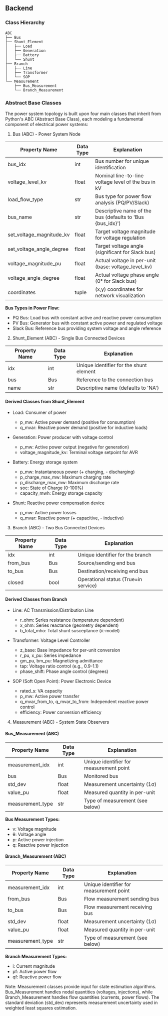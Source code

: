 ## Backend
### Class Hierarchy

```
ABC
├── Bus
├── Shunt_Element
│   ├── Load
│   ├── Generation
│   ├── Battery
│   └── Shunt
├── Branch
│   ├── Line
│   ├── Transformer
│   └── SOP
└── Measurement
    ├── Bus_Measurement
    └── Branch_Measurement
```

### Abstract Base Classes

The power system topology is built upon four main classes that inherit from Python's ABC (Abstract Base Class), each modeling a fundamental component of electrical power systems:

1. Bus (ABC) - Power System Node

| Property Name              | Data Type | Explanation                                                |
|---------------------------|-----------|-----------------------------------------------------------|
| bus_idx                   | int       | Bus number for unique identification                       |
| voltage_level_kv          | float     | Nominal line-to-line voltage level of the bus in kV       |
| load_flow_type            | str       | Bus type for power flow analysis (PQ/PV/Slack)            |
| bus_name                  | str       | Descriptive name of the bus (defaults to 'Bus {bus_idx}') |
| set_voltage_magnitude_kv  | float     | Target voltage magnitude for voltage regulation           |
| set_voltage_angle_degree  | float     | Target voltage angle (significant for Slack bus)          |
| voltage_magnitude_pu      | float     | Actual voltage in per-unit (base: voltage_level_kv)      |
| voltage_angle_degree      | float     | Actual voltage phase angle (0° for Slack bus)            |
| coordinates               | tuple     | (x,y) coordinates for network visualization               |

**Bus Types in Power Flow:**
- PQ Bus: Load bus with constant active and reactive power consumption
- PV Bus: Generator bus with constant active power and regulated voltage
- Slack Bus: Reference bus providing system voltage and angle reference

2. Shunt_Element (ABC) - Single Bus Connected Devices

| Property Name | Data Type | Explanation                                           |
|--------------|-----------|-------------------------------------------------------|
| idx          | int       | Unique identifier for the shunt element               |
| bus          | Bus       | Reference to the connection bus                       |
| name         | str       | Descriptive name (defaults to 'NA')                   |

#### Derived Classes from Shunt_Element
- Load: Consumer of power
  - p_mw: Active power demand (positive for consumption)
  - q_mvar: Reactive power demand (positive for inductive loads)
  
- Generation: Power producer with voltage control
  - p_mw: Active power output (negative for generation)
  - voltage_magnitude_kv: Terminal voltage setpoint for AVR
  
- Battery: Energy storage system
  - p_mw: Instantaneous power (+ charging, - discharging)
  - p_charge_max_mw: Maximum charging rate
  - p_discharge_max_mw: Maximum discharge rate
  - soc: State of Charge (0-100%)
  - capacity_mwh: Energy storage capacity
  
- Shunt: Reactive power compensation device
  - p_mw: Active power losses
  - q_mvar: Reactive power (+ capacitive, - inductive)

3. Branch (ABC) - Two Bus Connected Devices

| Property Name | Data Type | Explanation                                           |
|--------------|-----------|-------------------------------------------------------|
| idx          | int       | Unique identifier for the branch                      |
| from_bus     | Bus       | Source/sending end bus                               |
| to_bus       | Bus       | Destination/receiving end bus                        |
| closed       | bool      | Operational status (True=in service)                  |

#### Derived Classes from Branch
- Line: AC Transmission/Distribution Line
  - r_ohm: Series resistance (temperature dependent)
  - x_ohm: Series reactance (geometry dependent)
  - b_total_mho: Total shunt susceptance (π-model)

- Transformer: Voltage Level Controller
  - z_base: Base impedance for per-unit conversion
  - r_pu, x_pu: Series impedance
  - gm_pu, bm_pu: Magnetizing admittance
  - tap: Voltage ratio control (e.g., 0.9-1.1)
  - phase_shift: Phase angle control (degrees)

- SOP (Soft Open Point): Power Electronic Device
  - rated_s: VA capacity
  - p_mw: Active power transfer
  - q_mvar_from_to, q_mvar_to_from: Independent reactive power control
  - efficiency: Power conversion efficiency

4. Measurement (ABC) - System State Observers

#### Bus_Measurement (ABC)
| Property Name     | Data Type | Explanation                                           |
|------------------|-----------|-------------------------------------------------------|
| measurement_idx  | int       | Unique identifier for measurement point               |
| bus             | Bus       | Monitored bus                                        |
| std_dev         | float     | Measurement uncertainty (1σ)                         |
| value_pu        | float     | Measured quantity in per-unit                        |
| measurement_type | str       | Type of measurement (see below)                      |

**Bus Measurement Types:**
- v: Voltage magnitude
- θ: Voltage angle
- p: Active power injection
- q: Reactive power injection

#### Branch_Measurement (ABC)
| Property Name     | Data Type | Explanation                                           |
|------------------|-----------|-------------------------------------------------------|
| measurement_idx  | int       | Unique identifier for measurement point               |
| from_bus        | Bus       | Flow measurement sending bus                          |
| to_bus          | Bus       | Flow measurement receiving bus                        |
| std_dev         | float     | Measurement uncertainty (1σ)                         |
| value_pu        | float     | Measured quantity in per-unit                        |
| measurement_type | str       | Type of measurement (see below)                      |

**Branch Measurement Types:**
- i: Current magnitude
- pf: Active power flow
- qf: Reactive power flow

Note: Measurement classes provide input for state estimation algorithms. Bus_Measurement handles nodal quantities (voltages, injections), while Branch_Measurement handles flow quantities (currents, power flows). The standard deviation (std_dev) represents measurement uncertainty used in weighted least squares estimation.


